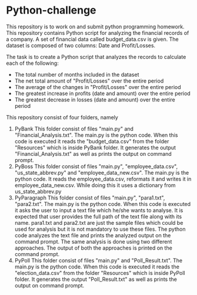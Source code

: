 # Python-challenge
This repository is to work on and submit python programming homework.
This repository contains Python script for analyzing the financial records of a company. A set of financial data called budget_data.csv is given. The dataset is composed of two columns: Date and Profit/Losses. 

The task is to create a Python script that analyzes the records to calculate each of the following:
* The total number of months included in the dataset
* The net total amount of "Profit/Losses" over the entire period
* The average of the changes in "Profit/Losses" over the entire period
* The greatest increase in profits (date and amount) over the entire period
* The greatest decrease in losses (date and amount) over the entire period

This repository consist of four folders, namely 
1. PyBank
    This folder consist of files "main.py" and "Financial_Analysis.txt". The main.py is the python code. When this code is executed it reads the "budget_data.csv" from the folder "Resources" which is inside PyBank folder. It generates the output "Financial_Analysis.txt" as well as prints the output on command prompt.
2. PyBoss
    This folder consist of files "main.py", "employee_data.csv", "us_state_abbrev.py" and "employee_data_new.csv". The main.py is the python code. It reads the employee_data.csv, reformats it and writes it in employee_data_new.csv. While doing this it uses a dictionary from us_state_abbrev.py
3. PyParagraph
    This folder consist of files "main.py", "para1.txt", "para2.txt". The main.py is the python code. When this code is executed it asks the user to input a text file which he/she wants to analyse. It is expected that user provides the full path of the text file along with its name. para1.txt and para2.txt are just the sample files which could be used for analysis but it is not mandatory to use these files. The python code analyzes the text file and prints the analyzed output on the command prompt. The same analysis is done using two different approaches. The output of both the approaches is printed on the command prompt.
4. PyPoll
    This folder consist of files "main.py" and "Poll_Result.txt". The main.py is the python code. When this code is executed it reads the "election_data.csv" from the folder "Resources" which is inside PyPoll folder. It generates the output "Poll_Result.txt" as well as prints the output on command prompt.


